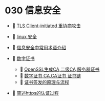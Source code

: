 # 030 信息安全

* 📄 [TLS Client-initiated 重协商攻击](siyuan://blocks/20240205134209-xhlnp1v)
* 📄 [linux 安全](siyuan://blocks/20240401112054-3mlih3l)
* 📄 [信息安全中常用术语介绍](siyuan://blocks/20240408210643-jdmqjql)
* 📑 [数字证书](siyuan://blocks/20240411181708-5aabtc3)

  * 📄 [OpenSSL生成CA,二级CA,服务器证书 ](siyuan://blocks/20240411181651-spr3g0o)
  * 📄 [数字证书,CA,CA证书,证书链 ](siyuan://blocks/20240411172512-0ums6dy)
  * 📄 [证书签发的原理与流程](siyuan://blocks/20240411164057-52w5rt2)
* 📄 [简述https的认证过程](siyuan://blocks/20240412105734-g6gvoek)

‍

